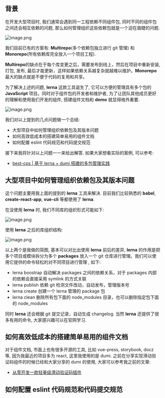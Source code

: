 ## 背景

在开发大型项目时, 我们通常会遇到同一工程依赖不同组件包, 同时不同的组件包之间还会相互依赖的问题, 那么如何管理组织这些依赖包就是一个迫在眉睫的问题.

![image.png](http://cdn.dooring.cn/dr/1633425666915.png)

我们目前已有的方案有: **Multirepo**(多个依赖包独立进行 git 管理) 和 **Monorepo**(所有依赖库完全放入一个项目工程).

**Multirepo**的缺点在于每个库变更之后，需要发布到线上，然后在项目中重新安装, 打包, 发布, 最后才能更新，这样如果依赖关系越复杂就越难以维护。**Monorepo**最大的缺点就是不便于代码的复用和共享。

为了解决上述的问题, **lerna** 这款工具诞生了, 它可以方便的管理具有多个包的 **JavaScript** 项目。同时对于组件包的开发者和维护者, 为了让团队其他成员更好的理解和使用我们开发的组件, 搭建组件文档和 **demo** 就显得格外重要.

![image.png](http://cdn.dooring.cn/dr/1633426696834.png)

我们对以上提到的几点问题做一个总结:

- 大型项目中如何管理组织依赖包及其版本问题
- 如何高效低成本的搭建简单易用的组件文档
- 如何配置 eslint 代码规范和代码提交规范

接下来我将针对以上问题一一来给出解答. 如果大家想看实际的案例, 可以参考:

- [best-cps | 基于 lerna + dumi 搭建的多包管理实践](https://github.com/MrXujiang/best-cps)

## 大型项目中如何管理组织依赖包及其版本问题

这个问题主要用我上面的提到的 **lerna** 工具来解决. 目前我们比较熟悉的 **babel**, **create-react-app**, **vue-cli** 等都使用了 **lerna**.

在没使用 **lerna** 时, 我们不同库的组织形式可能如下:

![image.png](http://cdn.dooring.cn/dr/1633429548344.png)

使用 **lerna** 之后的库组织结构:

![image.png](http://cdn.dooring.cn/dr/1633429780559.png)

以上两个是我做的简图, 基本可以对比出使用 **lerna** 前后的差异, **lerna** 的作用是把多个项目或模块拆分为多个 **packages** 放入一个 git 仓库进行管理。我们可以使用它提供的命令轻松的对不同项目进行管理 , 如下:

- lerna boostrap 自动解决 packages 之间的依赖关系，对于 packages 内部的依赖会直接采用 symlink 的方式关联
- lerna publish 依赖 git 检测文件改动，自动发布，管理版本号
- lerna create 创建一个 lerna 管理的 package 包
- lerna clean 删除所有包下面的 node_modules 目录，也可以删除指定包下面的 node_modules

同时 **lerna** 还会根据 git 提交记录，自动生成 changelog. 当然 **lerna** 还提供了很多有用的命令, 大家感兴趣可以在官网学习.

## 如何高效低成本的搭建简单易用的组件文档

对于组件文档, 市面上也有很多开源的工具, 比如 vue-press, storybook, docz 等, 因为我最近的项目多为 react, 这里我使用的是 dumi. 之前在分享实现滑动验证码组件的时候已经和大家分享的 dumi 的使用, 大家可以参考我之前的文章:

- [从零开发一款轻量级滑动验证码插件](https://juejin.cn/post/7007615666609979400)

## 如何配置 eslint 代码规范和代码提交规范

